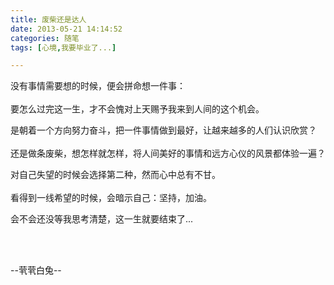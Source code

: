 ```yaml
---
title: 废柴还是达人
date: 2013-05-21 14:14:52
categories: 随笔
tags: [心境,我要毕业了...]

---
```

没有事情需要想的时候，便会拼命想一件事：<br /><br />要怎么过完这一生，才不会愧对上天赐予我来到人间的这个机会。

是朝着一个方向努力奋斗，把一件事情做到最好，让越来越多的人们认识欣赏？<br /><br />还是做条废柴，想怎样就怎样，将人间美好的事情和远方心仪的风景都体验一遍？

对自己失望的时候会选择第二种，然而心中总有不甘。<br /><br />看得到一线希望的时候，会暗示自己：坚持，加油。

会不会还没等我思考清楚，这一生就要结束了...

<br /><br />

--茕茕白兔--
